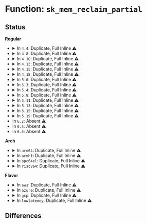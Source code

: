 # Function: <code>sk_mem_reclaim_partial</code>

## Status
<b>Regular</b>
<ul>
<li>
<details>
<summary>In <code>4.4</code>: Duplicate, Full Inline ⚠️</summary>

**Collision:** Static Duplication

**Inline:** Full

**Transformation:** False

**Instances:**

```
In net/core/datagram.c (ffffffff8170d059)
Location: include/net/sock.h:1408
Inline: True
Inline callers:
  - net/core/datagram.c:skb_free_datagram_locked
  - net/core/datagram.c:skb_free_datagram
  - net/core/datagram.c:skb_kill_datagram
```
```
In net/ipv4/tcp.c (ffffffff81768eb2)
Location: include/net/sock.h:1408
Inline: True
Inline callers:
  - net/ipv4/tcp.c:sk_stream_alloc_skb
```
```
In net/ipv4/tcp_timer.c (ffffffff81779cbc)
Location: include/net/sock.h:1408
Inline: True
Inline callers:
  - net/ipv4/tcp_timer.c:tcp_delack_timer_handler
```
```
In net/ipv4/udp.c (ffffffff817888c2)
Location: include/net/sock.h:1408
Inline: True
Inline callers:
  - net/ipv4/udp.c:first_packet_length
```
</details>
</li>
<li>
<details>
<summary>In <code>4.8</code>: Duplicate, Full Inline ⚠️</summary>

**Collision:** Static Duplication

**Inline:** Full

**Transformation:** False

**Instances:**

```
In net/core/datagram.c (ffffffff8177548d)
Location: include/net/sock.h:1315
Inline: True
Inline callers:
  - net/core/datagram.c:skb_kill_datagram
  - net/core/datagram.c:__skb_free_datagram_locked
  - net/core/datagram.c:skb_free_datagram
```
```
In net/ipv4/tcp.c (ffffffff817d58fc)
Location: include/net/sock.h:1315
Inline: True
Inline callers:
  - net/ipv4/tcp.c:sk_stream_alloc_skb
```
```
In net/ipv4/tcp_timer.c (ffffffff817e6e8c)
Location: include/net/sock.h:1315
Inline: True
Inline callers:
  - net/ipv4/tcp_timer.c:tcp_delack_timer_handler
```
```
In net/ipv4/udp.c (ffffffff817f6212)
Location: include/net/sock.h:1315
Inline: True
Inline callers:
  - net/ipv4/udp.c:first_packet_length
```
</details>
</li>
<li>
<details>
<summary>In <code>4.10</code>: Duplicate, Full Inline ⚠️</summary>

**Collision:** Static Duplication

**Inline:** Full

**Transformation:** False

**Instances:**

```
In net/core/datagram.c (ffffffff817a2776)
Location: include/net/sock.h:1371
Inline: True
Inline callers:
  - net/core/datagram.c:skb_kill_datagram
  - net/core/datagram.c:__skb_free_datagram_locked
  - net/core/datagram.c:skb_free_datagram
```
```
In net/ipv4/tcp.c (ffffffff818058a8)
Location: include/net/sock.h:1371
Inline: True
Inline callers:
  - net/ipv4/tcp.c:sk_stream_alloc_skb
```
```
In net/ipv4/tcp_timer.c (ffffffff818175cc)
Location: include/net/sock.h:1371
Inline: True
Inline callers:
  - net/ipv4/tcp_timer.c:tcp_delack_timer_handler
```
</details>
</li>
<li>
<details>
<summary>In <code>4.13</code>: Duplicate, Full Inline ⚠️</summary>

**Collision:** Static Duplication

**Inline:** Full

**Transformation:** False

**Instances:**

```
In net/core/datagram.c (ffffffff817c0293)
Location: include/net/sock.h:1374
Inline: True
Inline callers:
  - net/core/datagram.c:skb_kill_datagram
  - net/core/datagram.c:skb_free_datagram
```
```
In net/ipv4/tcp.c (ffffffff81825d8a)
Location: include/net/sock.h:1374
Inline: True
Inline callers:
  - net/ipv4/tcp.c:sk_stream_alloc_skb
```
```
In net/ipv4/tcp_timer.c (ffffffff81837a6c)
Location: include/net/sock.h:1374
Inline: True
Inline callers:
  - net/ipv4/tcp_timer.c:tcp_delack_timer_handler
```
</details>
</li>
<li>
<details>
<summary>In <code>4.15</code>: Duplicate, Full Inline ⚠️</summary>

**Collision:** Static Duplication

**Inline:** Full

**Transformation:** False

**Instances:**

```
In net/core/datagram.c (ffffffff81839cb3)
Location: include/net/sock.h:1378
Inline: True
Inline callers:
  - net/core/datagram.c:skb_kill_datagram
  - net/core/datagram.c:skb_free_datagram
```
```
In net/ipv4/tcp.c (ffffffff818a3e46)
Location: include/net/sock.h:1378
Inline: True
Inline callers:
  - net/ipv4/tcp.c:sk_stream_alloc_skb
```
```
In net/ipv4/tcp_timer.c (ffffffff818b71ea)
Location: include/net/sock.h:1378
Inline: True
Inline callers:
  - net/ipv4/tcp_timer.c:tcp_delack_timer_handler
```
</details>
</li>
<li>
<details>
<summary>In <code>4.18</code>: Duplicate, Full Inline ⚠️</summary>

**Collision:** Static Duplication

**Inline:** Full

**Transformation:** False

**Instances:**

```
In net/core/datagram.c (ffffffff818843f3)
Location: include/net/sock.h:1393
Inline: True
Inline callers:
  - net/core/datagram.c:skb_kill_datagram
  - net/core/datagram.c:skb_free_datagram
```
```
In net/ipv4/tcp.c (ffffffff818f9bc1)
Location: include/net/sock.h:1393
Inline: True
Inline callers:
  - net/ipv4/tcp.c:sk_stream_alloc_skb
```
```
In net/ipv4/tcp_timer.c (ffffffff8190cb45)
Location: include/net/sock.h:1393
Inline: True
Inline callers:
  - net/ipv4/tcp_timer.c:tcp_delack_timer_handler
```
</details>
</li>
<li>
<details>
<summary>In <code>5.0</code>: Duplicate, Full Inline ⚠️</summary>

**Collision:** Static Duplication

**Inline:** Full

**Transformation:** False

**Instances:**

```
In net/core/datagram.c (ffffffff818a4873)
Location: include/net/sock.h:1431
Inline: True
Inline callers:
  - net/core/datagram.c:skb_kill_datagram
  - net/core/datagram.c:skb_free_datagram
```
```
In net/ipv4/tcp.c (ffffffff81927aeb)
Location: include/net/sock.h:1431
Inline: True
Inline callers:
  - net/ipv4/tcp.c:sk_stream_alloc_skb
```
```
In net/ipv4/tcp_timer.c (ffffffff8193ae85)
Location: include/net/sock.h:1431
Inline: True
Inline callers:
  - net/ipv4/tcp_timer.c:tcp_delack_timer_handler
```
</details>
</li>
<li>
<details>
<summary>In <code>5.3</code>: Duplicate, Full Inline ⚠️</summary>

**Collision:** Static Duplication

**Inline:** Full

**Transformation:** False

**Instances:**

```
In net/core/datagram.c (ffffffff818efff4)
Location: include/net/sock.h:1434
Inline: True
Inline callers:
  - net/core/datagram.c:skb_kill_datagram
  - net/core/datagram.c:skb_free_datagram
```
```
In net/ipv4/tcp.c (ffffffff8198a999)
Location: include/net/sock.h:1434
Inline: True
Inline callers:
  - net/ipv4/tcp.c:sk_stream_alloc_skb
```
```
In net/ipv4/tcp_timer.c (ffffffff8199f1f5)
Location: include/net/sock.h:1434
Inline: True
Inline callers:
  - net/ipv4/tcp_timer.c:tcp_delack_timer_handler
```
</details>
</li>
<li>
<details>
<summary>In <code>5.4</code>: Duplicate, Full Inline ⚠️</summary>

**Collision:** Static Duplication

**Inline:** Full

**Transformation:** False

**Instances:**

```
In net/core/datagram.c (ffffffff81922014)
Location: include/net/sock.h:1444
Inline: True
Inline callers:
  - net/core/datagram.c:skb_kill_datagram
  - net/core/datagram.c:skb_free_datagram
```
```
In net/ipv4/tcp.c (ffffffff819c115d)
Location: include/net/sock.h:1444
Inline: True
```
```
In net/ipv4/tcp_timer.c (ffffffff819d5da5)
Location: include/net/sock.h:1444
Inline: True
Inline callers:
  - net/ipv4/tcp_timer.c:tcp_delack_timer_handler
```
</details>
</li>
<li>
<details>
<summary>In <code>5.8</code>: Duplicate, Full Inline ⚠️</summary>

**Collision:** Static Duplication

**Inline:** Full

**Transformation:** False

**Instances:**

```
In net/core/datagram.c (ffffffff819f5264)
Location: include/net/sock.h:1492
Inline: True
Inline callers:
  - net/core/datagram.c:skb_kill_datagram
  - net/core/datagram.c:skb_free_datagram
```
```
In net/ipv4/tcp.c (ffffffff81aac88d)
Location: include/net/sock.h:1492
Inline: True
Inline callers:
  - net/ipv4/tcp.c:sk_stream_alloc_skb
```
```
In net/ipv4/tcp_timer.c (ffffffff81ac2c65)
Location: include/net/sock.h:1492
Inline: True
Inline callers:
  - net/ipv4/tcp_timer.c:tcp_delack_timer_handler
```
```
In net/mptcp/protocol.c (ffffffff81bab305)
Location: include/net/sock.h:1492
Inline: True
Inline callers:
  - net/mptcp/protocol.c:mptcp_clean_una
```
</details>
</li>
<li>
<details>
<summary>In <code>5.11</code>: Duplicate, Full Inline ⚠️</summary>

**Collision:** Static Duplication

**Inline:** Full

**Transformation:** False

**Instances:**

```
In net/core/datagram.c (ffffffff819f4c94)
Location: include/net/sock.h:1508
Inline: True
Inline callers:
  - net/core/datagram.c:skb_kill_datagram
  - net/core/datagram.c:skb_free_datagram
```
```
In net/ipv4/tcp.c (ffffffff81ab41e0)
Location: include/net/sock.h:1508
Inline: True
Inline callers:
  - net/ipv4/tcp.c:sk_stream_alloc_skb
```
```
In net/ipv4/tcp_timer.c (ffffffff81ace6f5)
Location: include/net/sock.h:1508
Inline: True
Inline callers:
  - net/ipv4/tcp_timer.c:tcp_delack_timer_handler
```
```
In net/mptcp/protocol.c (ffffffff81bbea92)
Location: include/net/sock.h:1508
Inline: True
Inline callers:
  - net/mptcp/protocol.c:__mptcp_subflow_push_pending
  - net/mptcp/protocol.c:mptcp_alloc_tx_skb
  - net/mptcp/protocol.c:__mptcp_clean_una
```
</details>
</li>
<li>
<details>
<summary>In <code>5.13</code>: Duplicate, Full Inline ⚠️</summary>

**Collision:** Static Duplication

**Inline:** Full

**Transformation:** False

**Instances:**

```
In net/core/datagram.c (ffffffff819dae24)
Location: include/net/sock.h:1524
Inline: True
Inline callers:
  - net/core/datagram.c:skb_kill_datagram
  - net/core/datagram.c:skb_free_datagram
```
```
In net/ipv4/tcp.c (ffffffff81a9f350)
Location: include/net/sock.h:1524
Inline: True
Inline callers:
  - net/ipv4/tcp.c:sk_stream_alloc_skb
```
```
In net/ipv4/tcp_timer.c (ffffffff81ab9895)
Location: include/net/sock.h:1524
Inline: True
Inline callers:
  - net/ipv4/tcp_timer.c:tcp_delack_timer_handler
```
```
In net/mptcp/protocol.c (ffffffff81bafbbd)
Location: include/net/sock.h:1524
Inline: True
Inline callers:
  - net/mptcp/protocol.c:mptcp_sendmsg
  - net/mptcp/protocol.c:__mptcp_subflow_push_pending
  - net/mptcp/protocol.c:mptcp_alloc_tx_skb
  - net/mptcp/protocol.c:__mptcp_clean_una
```
</details>
</li>
<li>
<details>
<summary>In <code>5.15</code>: Duplicate, Full Inline ⚠️</summary>

**Collision:** Static Duplication

**Inline:** Full

**Transformation:** False

**Instances:**

```
In net/core/datagram.c (ffffffff81a8b4a4)
Location: include/net/sock.h:1534
Inline: True
Inline callers:
  - net/core/datagram.c:skb_kill_datagram
  - net/core/datagram.c:skb_free_datagram
```
```
In net/ipv4/tcp.c (ffffffff81b5b100)
Location: include/net/sock.h:1534
Inline: True
Inline callers:
  - net/ipv4/tcp.c:sk_stream_alloc_skb
```
```
In net/ipv4/tcp_timer.c (ffffffff81b76cc5)
Location: include/net/sock.h:1534
Inline: True
Inline callers:
  - net/ipv4/tcp_timer.c:tcp_delack_timer_handler
```
```
In net/mptcp/protocol.c (ffffffff81c788cf)
Location: include/net/sock.h:1534
Inline: True
Inline callers:
  - net/mptcp/protocol.c:mptcp_alloc_tx_skb
  - net/mptcp/protocol.c:mptcp_alloc_tx_skb
  - net/mptcp/protocol.c:__mptcp_clean_una
```
</details>
</li>
<li>
<details>
<summary>In <code>5.19</code>: Duplicate, Full Inline ⚠️</summary>

**Collision:** Static Duplication

**Inline:** Full

**Transformation:** False

**Instances:**

```
In net/core/datagram.c (ffffffff81c01118)
Location: include/net/sock.h:1635
Inline: True
Inline callers:
  - net/core/datagram.c:skb_kill_datagram
  - net/core/datagram.c:skb_free_datagram
```
```
In net/ipv4/tcp.c (ffffffff81ce9b54)
Location: include/net/sock.h:1635
Inline: True
Inline callers:
  - net/ipv4/tcp.c:tcp_stream_alloc_skb
```
```
In net/ipv4/tcp_timer.c (ffffffff81d06555)
Location: include/net/sock.h:1635
Inline: True
Inline callers:
  - net/ipv4/tcp_timer.c:tcp_delack_timer_handler
```
```
In net/mptcp/protocol.c (ffffffff81e1b9db)
Location: include/net/sock.h:1635
Inline: True
Inline callers:
  - net/mptcp/protocol.c:__mptcp_mem_reclaim_partial
```
</details>
</li>
<li>
In <code>6.2</code>: Absent ⚠️
</li>
<li>
In <code>6.5</code>: Absent ⚠️
</li>
<li>
In <code>6.8</code>: Absent ⚠️
</li>
</ul>
<b>Arch</b>
<ul>
<li>
<details>
<summary>In <code>arm64</code>: Duplicate, Full Inline ⚠️</summary>

**Collision:** Static Duplication

**Inline:** Full

**Transformation:** False

**Instances:**

```
In net/core/datagram.c (ffff800010bbca1c)
Location: include/net/sock.h:1444
Inline: True
Inline callers:
  - net/core/datagram.c:skb_kill_datagram
  - net/core/datagram.c:skb_free_datagram
```
```
In net/ipv4/tcp.c (ffff800010c74078)
Location: include/net/sock.h:1444
Inline: True
Inline callers:
  - net/ipv4/tcp.c:sk_stream_alloc_skb
```
```
In net/ipv4/tcp_timer.c (ffff800010c88d18)
Location: include/net/sock.h:1444
Inline: True
Inline callers:
  - net/ipv4/tcp_timer.c:tcp_delack_timer_handler
```
</details>
</li>
<li>
<details>
<summary>In <code>armhf</code>: Duplicate, Full Inline ⚠️</summary>

**Collision:** Static Duplication

**Inline:** Full

**Transformation:** False

**Instances:**

```
In net/core/datagram.c (c0cd8c88)
Location: include/net/sock.h:1444
Inline: True
Inline callers:
  - net/core/datagram.c:skb_kill_datagram
  - net/core/datagram.c:skb_free_datagram
```
```
In net/ipv4/tcp.c (c0d8277c)
Location: include/net/sock.h:1444
Inline: True
Inline callers:
  - net/ipv4/tcp.c:sk_stream_alloc_skb
```
```
In net/ipv4/tcp_timer.c (c0d97dfc)
Location: include/net/sock.h:1444
Inline: True
Inline callers:
  - net/ipv4/tcp_timer.c:tcp_delack_timer_handler
```
</details>
</li>
<li>
<details>
<summary>In <code>ppc64el</code>: Duplicate, Full Inline ⚠️</summary>

**Collision:** Static Duplication

**Inline:** Full

**Transformation:** False

**Instances:**

```
In net/core/datagram.c (c000000000c95a44)
Location: include/net/sock.h:1444
Inline: True
Inline callers:
  - net/core/datagram.c:skb_kill_datagram
  - net/core/datagram.c:__skb_free_datagram_locked
  - net/core/datagram.c:skb_free_datagram
```
```
In net/ipv4/tcp.c (c000000000d7b050)
Location: include/net/sock.h:1444
Inline: True
Inline callers:
  - net/ipv4/tcp.c:sk_stream_alloc_skb
```
```
In net/ipv4/tcp_timer.c (c000000000d95e18)
Location: include/net/sock.h:1444
Inline: True
Inline callers:
  - net/ipv4/tcp_timer.c:tcp_delack_timer_handler
```
</details>
</li>
<li>
<details>
<summary>In <code>riscv64</code>: Duplicate, Full Inline ⚠️</summary>

**Collision:** Static Duplication

**Inline:** Full

**Transformation:** False

**Instances:**

```
In net/core/datagram.c (ffffffe00074b2ca)
Location: include/net/sock.h:1444
Inline: True
Inline callers:
  - net/core/datagram.c:skb_kill_datagram
  - net/core/datagram.c:skb_free_datagram
```
```
In net/ipv4/tcp.c (ffffffe0007d7670)
Location: include/net/sock.h:1444
Inline: True
```
```
In net/ipv4/tcp_timer.c (ffffffe0007e9d36)
Location: include/net/sock.h:1444
Inline: True
Inline callers:
  - net/ipv4/tcp_timer.c:tcp_delack_timer_handler
```
</details>
</li>
</ul>
<b>Flavor</b>
<ul>
<li>
<details>
<summary>In <code>aws</code>: Duplicate, Full Inline ⚠️</summary>

**Collision:** Static Duplication

**Inline:** Full

**Transformation:** False

**Instances:**

```
In net/core/datagram.c (ffffffff818c2014)
Location: include/net/sock.h:1444
Inline: True
Inline callers:
  - net/core/datagram.c:skb_kill_datagram
  - net/core/datagram.c:skb_free_datagram
```
```
In net/ipv4/tcp.c (ffffffff81960fcd)
Location: include/net/sock.h:1444
Inline: True
```
```
In net/ipv4/tcp_timer.c (ffffffff81975c15)
Location: include/net/sock.h:1444
Inline: True
Inline callers:
  - net/ipv4/tcp_timer.c:tcp_delack_timer_handler
```
</details>
</li>
<li>
<details>
<summary>In <code>azure</code>: Duplicate, Full Inline ⚠️</summary>

**Collision:** Static Duplication

**Inline:** Full

**Transformation:** False

**Instances:**

```
In net/core/datagram.c (ffffffff8187bf54)
Location: include/net/sock.h:1444
Inline: True
Inline callers:
  - net/core/datagram.c:skb_kill_datagram
  - net/core/datagram.c:skb_free_datagram
```
```
In net/ipv4/tcp.c (ffffffff8191aabd)
Location: include/net/sock.h:1444
Inline: True
```
```
In net/ipv4/tcp_timer.c (ffffffff8192f6d5)
Location: include/net/sock.h:1444
Inline: True
Inline callers:
  - net/ipv4/tcp_timer.c:tcp_delack_timer_handler
```
</details>
</li>
<li>
<details>
<summary>In <code>gcp</code>: Duplicate, Full Inline ⚠️</summary>

**Collision:** Static Duplication

**Inline:** Full

**Transformation:** False

**Instances:**

```
In net/core/datagram.c (ffffffff81913014)
Location: include/net/sock.h:1444
Inline: True
Inline callers:
  - net/core/datagram.c:skb_kill_datagram
  - net/core/datagram.c:skb_free_datagram
```
```
In net/ipv4/tcp.c (ffffffff819cb79d)
Location: include/net/sock.h:1444
Inline: True
```
```
In net/ipv4/tcp_timer.c (ffffffff819e03e5)
Location: include/net/sock.h:1444
Inline: True
Inline callers:
  - net/ipv4/tcp_timer.c:tcp_delack_timer_handler
```
</details>
</li>
<li>
<details>
<summary>In <code>lowlatency</code>: Duplicate, Full Inline ⚠️</summary>

**Collision:** Static Duplication

**Inline:** Full

**Transformation:** False

**Instances:**

```
In net/core/datagram.c (ffffffff81934194)
Location: include/net/sock.h:1444
Inline: True
Inline callers:
  - net/core/datagram.c:skb_kill_datagram
  - net/core/datagram.c:skb_free_datagram
```
```
In net/ipv4/tcp.c (ffffffff819d532d)
Location: include/net/sock.h:1444
Inline: True
```
```
In net/ipv4/tcp_timer.c (ffffffff819ea0a5)
Location: include/net/sock.h:1444
Inline: True
Inline callers:
  - net/ipv4/tcp_timer.c:tcp_delack_timer_handler
```
</details>
</li>
</ul>

## Differences
